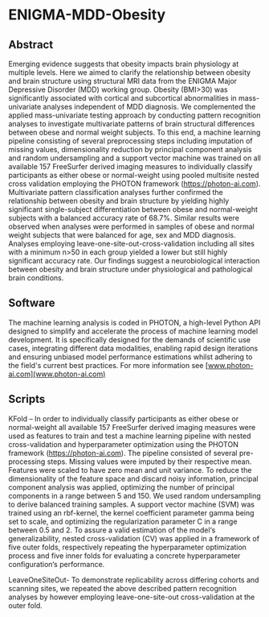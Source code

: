 # ENIGMA-MDD-Obesity

## Abstract
Emerging evidence suggests that obesity impacts brain physiology at multiple levels. Here we aimed to clarify the relationship between obesity and brain structure using structural MRI data from the ENIGMA Major Depressive Disorder (MDD) working group. Obesity (BMI>30) was significantly associated with cortical and subcortical abnormalities in mass-univariate analyses independent of MDD diagnosis. We complemented the applied mass-univariate testing approach by conducting pattern recognition analyses to investigate multivariate patterns of brain structural differences between obese and normal weight subjects. To this end, a machine learning pipeline consisting of several preprocessing steps including imputation of missing values, dimensionality reduction by principal component analysis and random undersampling and a support vector machine was trained on all available 157 FreeSurfer derived imaging measures to individually classify participants as either obese or normal-weight using pooled multisite nested cross validation employing the PHOTON framework  (https://photon-ai.com). Multivariate pattern classification analyses further confirmed the relationship between obesity and brain structure by yielding highly significant single-subject differentiation between obese  and normal-weight subjects with a balanced accuracy rate of 68.7%. Similar results were observed when analyses were performed in samples of obese and normal weight subjects that were balanced for age, sex and MDD diagnosis. Analyses employing leave-one-site-out-cross-validation including all sites with a minimum n>50 in each group yielded a lower but still highly significant accuracy rate. Our findings suggest a neurobiological interaction between obesity and brain structure under physiological and pathological brain conditions.

## Software
The machine learning analysis is coded in PHOTON, a high-level Python API designed to simplify and accelerate the process of machine learning model development. It is specifically designed for the demands of scientific use cases, integrating different data modalities, enabling rapid design iterations and ensuring unbiased model performance estimations whilst adhering to the field's current best practices. For more information see [www.photon-ai.com](www.photon-ai.com)

## Scripts
KFold – In order to individually classify participants as either obese or normal-weight all available 157 FreeSurfer derived imaging measures were used as features to train and test a machine learning pipeline with nested cross-validation and hyperparameter optimization using the PHOTON framework (https://photon-ai.com). The pipeline consisted of several pre-processing steps. Missing values were imputed by their respective mean. Features were scaled to have zero mean and unit variance. To reduce the dimensionality of the feature space and discard noisy information, principal component analysis was applied, optimizing the number of principal components in a range between 5 and 150. We used random undersampling to derive balanced training samples. A support vector machine (SVM) was trained using an rbf-kernel, the kernel coefficient parameter gamma being set to scale, and optimizing the regularization parameter C in a range between 0.5 and 2. To assure a valid estimation of the model‘s generalizability, nested cross-validation (CV) was applied in a framework of five outer folds,  respectively repeating the hyperparameter optimization process and five inner folds for evaluating a concrete hyperparameter configuration‘s performance. 

LeaveOneSiteOut- To demonstrate replicability across differing cohorts and scanning sites, we repeated the above described pattern recognition analyses by however employing leave-one-site-out cross-validation at the outer fold.


